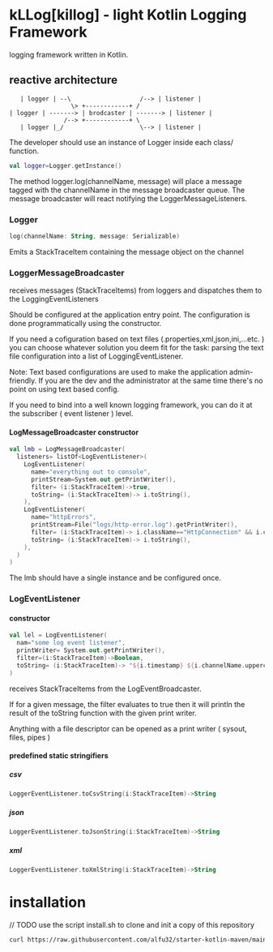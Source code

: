 # kLLog[killog] - light Kotlin Logging Framework

logging framework written in Kotlin.

## reactive architecture

```
   | logger | --\                   /--> | listener |
                 \> +------------+ /
| logger | -------> | brodcaster | -------> | listener |
               /--> +------------+ \
   | logger |_/                     \--> | listener |

```

The developer should use an instance of Logger
inside each class/ function.

```kotlin
val logger=Logger.getInstance()
```
The method logger.log(channelName, message) will place a message tagged with the channelName in the message broadcaster queue. The message broadcaster will react notifying the LoggerMessageListeners.

### Logger

```kotlin
log(channelName: String, message: Serializable)
```

Emits a StackTraceItem containing the message object on the channel

### LoggerMessageBroadcaster

receives messages (StackTraceItems) from loggers and dispatches them to the LoggingEventListeners

Should be configured at the application entry point.
The configuration is done programmatically using the constructor.

If you need a cofiguration based on text files (.properties,xml,json,ini,...etc. ) you can choose whatever solution you deem fit for the task:  parsing the text file configuration into a list of LoggingEventListener.

Note: Text based configurations are used to make the application admin-friendly. If you are the dev and the administrator at the same time there's no point on using text based config.

If you need to bind into a well known logging framework, you can do it at the subscriber ( event listener ) level.

#### LogMessageBroadcaster constructor

```kotlin
val lmb = LogMessageBroadcaster(
  listeners= listOf<LogEventListener>(
    LogEventListener(
      name="everything out to console",
      printStream=System.out.getPrintWriter(),
      filter= (i:StackTraceItem)->true,
      toString= (i:StackTraceItem)-> i.toString(),
    ),
    LogEventListener(
      name="httpErrors",
      printStream=File("logs/http-error.log").getPrintWriter(),
      filter= (i:StackTraceItem)-> i.className=="HttpConnection" && i.channelName=="error",
      toString= (i:StackTraceItem)-> i.toString(),
    ),
  )
)
```

The lmb should have a single instance and be configured once.

### LogEventListener
#### constructor

```kotlin
val lel = LogEventListener(
  nam="some log event listener",
  printWriter= System.out.getPrintWriter(),
  filter=(i:StackTraceItem)->Boolean,
  toString= (i:StackTraceItem)-> "${i.timestamp} ${i.channelName.uppercase()} ${i.className} ${i.methodName} ${i.filename}:${i.lineNumber} ${i.message.toString()}",
)
```
receives StackTraceItems from the LogEventBroadcaster.

If for a given message, the filter evaluates to true then it will println the result of the toString function with the given print writer.

Anything with a file descriptor can be opened as a print writer ( sysout, files, pipes )

#### predefined static stringifiers
##### csv
```kotlin
LoggerEventListener.toCsvString(i:StackTraceItem)->String
```

##### json
```kotlin
LoggerEventListener.toJsonString(i:StackTraceItem)->String
```

##### xml
```kotlin
LoggerEventListener.toXmlString(i:StackTraceItem)->String
```

# installation
// TODO
use  the script install.sh to clone and init a copy of this repository

```bash
curl https://raw.githubusercontent.com/alfu32/starter-kotlin-maven/main/install.sh | sh -
```
